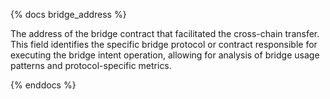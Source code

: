 {% docs bridge_address %}

The address of the bridge contract that facilitated the cross-chain transfer. This field identifies the specific bridge protocol or contract responsible for executing the bridge intent operation, allowing for analysis of bridge usage patterns and protocol-specific metrics.

{% enddocs %} 